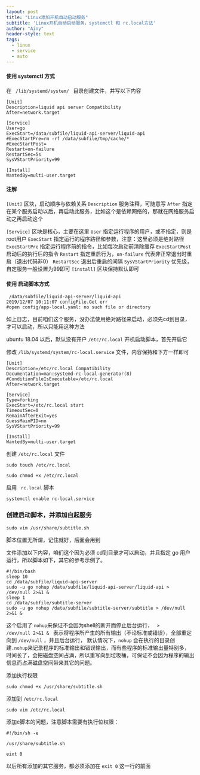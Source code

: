 ```yaml
---
layout: post
title: "Linux添加开机自动启动服务"
subtitle: 'Linux开机自动启动服务，systemctl 和 rc.local方法'
author: "Ainy"
header-style: text
tags:
  - linux
  - service
  - auto
---
```


#### 使用 systemctl 方式

在 <code> /lib/systemd/system/ </code> 目录创建文件，并写以下内容

```shell
[Unit]
Description=liquid api server Compatibility
After=network.target

[Service]
User=go
ExecStart=/data/subfile/liquid-api-server/liquid-api
#ExecStartPre=rm -rf /data/subfile/tmp/cache/*
#ExecStartPost=
Restart=on-failure
RestartSec=5s
SysVStartPriority=99

[Install]
WantedBy=multi-user.target
```
#### 注解
<code>[Unit]</code> 区块，启动顺序与依赖关系
<code>Description</code> 服务注释，可随意写
<code>After</code> 指定在某个服务启动以后，再启动此服务，比如这个是依赖网络的，那就在网络服务启动之再启动这个

<code>[Service]</code> 区块是核心，主要在这里
<code>User</code>  指定运行程序的用户，或不指定，则是root用户
<code>ExecStart</code> 指定运行的程序路径和参数，注意：这里必须是绝对路径
<code>ExecStartPre</code> 指定运行程序前的指令，比如每次启动前清除缓存
<code>ExecStartPost</code> 启动后的执行后的指令
<code>Restart</code> 指定重启行为，<code>on-failure</code> 代表非正常退出时重启（退出代码非0）
<code>RestartSec</code> 退出后重启的间隔
<code>SysVStartPriority</code> 优先级，自定服务一般设置为99即可
<code>[install]</code> 区块保持默认即可

#### 使用 启动脚本方式

```shell
 /data/subfile/liquid-api-server/liquid-api
2019/12/07 10:11:07 configFile.Get err
#open config/app-local.yaml: no such file or directory
```
如上日志，目前咱们这个服务，没办法使用绝对路径来启动，必须先cd到目录，才可以启动，所以只能用这种方法

ubuntu 18.04 以后，默认没有开户 <code>/etc/rc.local</code> 开机启动脚本，首先开启它

修改 <code>/lib/systemd/system/rc-local.service</code> 文件，内容保持和下方一样即可

```shell
[Unit]
Description=/etc/rc.local Compatibility
Documentation=man:systemd-rc-local-generator(8)
#ConditionFileIsExecutable=/etc/rc.local
After=network.target

[Service]
Type=forking
ExecStart=/etc/rc.local start
TimeoutSec=0
RemainAfterExit=yes
GuessMainPID=no
SysVStartPriority=99

[Install]
WantedBy=multi-user.target
```

创建 <code>/etc/rc.local</code> 文件
```shell
sudo touch /etc/rc.local

sudo chmod +x /etc/rc.local
```
启用 <code> rc.local</code> 脚本
```shell
systemctl enable rc-local.service
```

### 创建启动脚本，并添加自起服务

```shell
sudo vim /usr/share/subtitle.sh
```
脚本位置无所谓，记住就好，后面会用到

文件添加以下内容，咱们这个因为必须 cd到目录才可以启动，并且指定 go 用户运行，所以脚本如下，其它的参考示例了。

```shell
#!/bin/bash
sleep 10
cd /data/subfile/liquid-api-server
sudo -u go nohup /data/subfile/liquid-api-server/liquid-api > /dev/null 2>&1 &
sleep 1
cd /data/subfile/subtitle-server
sudo -u go nohup /data/subfile/subtitle-server/subtitle > /dev/null 2>&1 &
```
这个启用了 <code>nohup</code>来保证不会因为shell的断开而停止后台运行， <code> > /dev/null 2>&1 & </code> 表示将程序所产生的所有输出（不论标准或错误），全部重定向到 <code>/dev/null</code> ，并且后台运行， 默认情况下，<code>nohup</code> 会在执行的目录创建<code>.nohup</code>来记录程序的标准输出和错误输出，而有些程序的标准输出量特别多，时间长了，会把磁盘空间占满，所以重写向到垃圾桶，可保证不会因为程序的输出信息而占满磁盘空间带来其它的问题。

添加执行权限
```shell
sudo chmod +x /usr/share/subtitle.sh
```

添加到 <code>/etc/rc.local</code>
```shell
sudo vim /etc/rc.local
```
添加e脚本的问题，注意脚本需要有执行位权限：
```shell
#!/bin/sh -e

/usr/share/subtitle.sh

eixt 0 
```

以后所有添加的其它服务，都必须添加在 <code>exit 0</code> 这一行的前面


